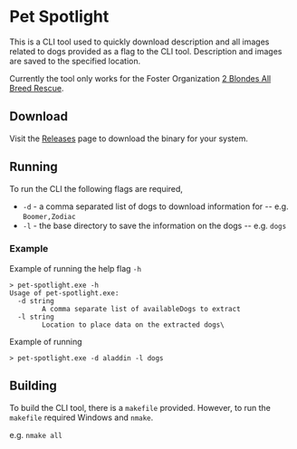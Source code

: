 # Pet Spotlight
This is a CLI tool used to quickly download description and all images related to dogs provided as a flag to 
the CLI tool. Description and images are saved to the specified location.

Currently the tool only works for the Foster Organization [2 Blondes All Breed Rescue](https://2babrescue.com/).

## Download
Visit the [Releases](https://github.com/Piszmog/pet-spotlight/releases) page to download the binary for your system.

## Running
To run the CLI the following flags are required,

* `-d` - a comma separated list of dogs to download information for -- e.g. `Boomer,Zodiac`
* `-l` - the base directory to save the information on the dogs -- e.g. `dogs`

### Example
Example of running the help flag `-h`

```
> pet-spotlight.exe -h
Usage of pet-spotlight.exe:
  -d string
        A comma separate list of availableDogs to extract
  -l string
        Location to place data on the extracted dogs\
```

Example of running

`> pet-spotlight.exe -d aladdin -l dogs`

## Building
To build the CLI tool, there is a `makefile` provided. However, to run the `makefile` required Windows and `nmake`.

e.g. `nmake all`